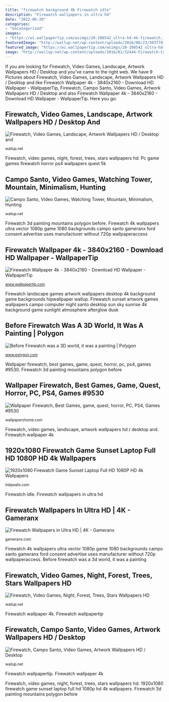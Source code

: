 ```yaml
---
title: "firewatch background 4k Firewatch idle"
description: "Firewatch wallpapers in ultra hd"
date: "2022-06-20"
categories:
- "Uncategorized"
images:
- "https://wi.wallpapertip.com/wsimgs/20-200542_ultra-hd-4k-firewatch.jpg"
featuredImage: "http://wallup.net/wp-content/uploads/2016/06/23/393778-Firewatch-video_games-landscape-artwork.jpg"
featured_image: "https://wi.wallpapertip.com/wsimgs/20-200542_ultra-hd-4k-firewatch.jpg"
image: "http://wallup.net/wp-content/uploads/2016/01/32444-Firewatch-Campo_Santo-video_games-artwork.jpg"
---
```


If you are looking for Firewatch, Video Games, Landscape, Artwork Wallpapers HD / Desktop and you've came to the right web. We have 9 Pictures about Firewatch, Video Games, Landscape, Artwork Wallpapers HD / Desktop and like Firewatch Wallpaper 4k - 3840x2160 - Download HD Wallpaper - WallpaperTip, Firewatch, Campo Santo, Video Games, Artwork Wallpapers HD / Desktop and also Firewatch Wallpaper 4k - 3840x2160 - Download HD Wallpaper - WallpaperTip. Here you go:

## Firewatch, Video Games, Landscape, Artwork Wallpapers HD / Desktop And

![Firewatch, Video Games, Landscape, Artwork Wallpapers HD / Desktop and](http://wallup.net/wp-content/uploads/2016/06/23/393778-Firewatch-video_games-landscape-artwork.jpg "Firewatch wallpapertip")

<small>wallup.net</small>

Firewatch, video games, night, forest, trees, stars wallpapers hd. Pc game games firewatch horror ps4 wallpapers quest 5k

## Campo Santo, Video Games, Watching Tower, Mountain, Minimalism, Hunting

![Campo Santo, Video Games, Watching Tower, Mountain, Minimalism, Hunting](https://wallup.net/wp-content/uploads/2016/01/3590-Campo_Santo-video_games-Watching_tower-mountain-minimalism-Hunting_Platform-Idle_Thumbs-Firewatch.jpg "Firewatch 3d painting mountains polygon before")

<small>wallup.net</small>

Firewatch 3d painting mountains polygon before. Firewatch 4k wallpapers ultra vector 1080p game 1080 backgrounds campo santo gameranx ford consent advertise uses manufacturer without 720p wallpaperaccess

## Firewatch Wallpaper 4k - 3840x2160 - Download HD Wallpaper - WallpaperTip

![Firewatch Wallpaper 4k - 3840x2160 - Download HD Wallpaper - WallpaperTip](https://wi.wallpapertip.com/wsimgs/20-200542_ultra-hd-4k-firewatch.jpg "Game firewatch sunset 1080p laptop 4k wallpapers backgrounds")

<small>www.wallpapertip.com</small>

Firewatch landscape games artwork wallpapers desktop 4k background game backgrounds hipwallpaper wallup. Firewatch sunset artwork games wallpapers campo computer night santo desktop sun sky sunrise 4k background game sunlight atmosphere afterglow dusk

## Before Firewatch Was A 3D World, It Was A Painting | Polygon

![Before Firewatch was a 3D world, it was a painting | Polygon](https://cdn1.vox-cdn.com/uploads/chorus_asset/file/3493418/firewatch_150305_04.0.png "Firewatch wallpapers in ultra hd")

<small>www.polygon.com</small>

Wallpaper firewatch, best games, game, quest, horror, pc, ps4, games #9530. Firewatch 3d painting mountains polygon before

## Wallpaper Firewatch, Best Games, Game, Quest, Horror, PC, PS4, Games #9530

![Wallpaper Firewatch, Best Games, game, quest, horror, PC, PS4, Games #9530](https://wallpapershome.com/images/wallpapers/firewatch-5120x2880-best-games-game-quest-horror-pc-ps4-9530.jpg "Firewatch wallpapers in ultra hd")

<small>wallpapershome.com</small>

Firewatch, video games, landscape, artwork wallpapers hd / desktop and. Firewatch wallpaper 4k

## 1920x1080 Firewatch Game Sunset Laptop Full HD 1080P HD 4k Wallpapers

![1920x1080 Firewatch Game Sunset Laptop Full HD 1080P HD 4k Wallpapers](http://hdqwalls.com/download/1/firewatch-game-sunset-wallpaper-1920x1080.jpg "Firewatch forest night fire wallpapers tower stars trees lookout desktop games background backgrounds game wallup screen paisagens artigo")

<small>hdqwalls.com</small>

Firewatch idle. Firewatch wallpapers in ultra hd

## Firewatch Wallpapers In Ultra HD | 4K - Gameranx

![Firewatch Wallpapers in Ultra HD | 4K - Gameranx](https://gameranx.com/wp-content/uploads/2016/03/Firewatch-1080-Wallpaper-1.jpg "Wallpaper firewatch, best games, game, quest, horror, pc, ps4, games #9530")

<small>gameranx.com</small>

Firewatch 4k wallpapers ultra vector 1080p game 1080 backgrounds campo santo gameranx ford consent advertise uses manufacturer without 720p wallpaperaccess. Before firewatch was a 3d world, it was a painting

## Firewatch, Video Games, Night, Forest, Trees, Stars Wallpapers HD

![Firewatch, Video Games, Night, Forest, Trees, Stars Wallpapers HD](https://wallup.net/wp-content/uploads/2016/01/156404-Firewatch-video_games-night-forest-trees-stars.jpg "Pc game games firewatch horror ps4 wallpapers quest 5k")

<small>wallup.net</small>

Firewatch wallpaper 4k. Firewatch wallpapertip

## Firewatch, Campo Santo, Video Games, Artwork Wallpapers HD / Desktop

![Firewatch, Campo Santo, Video Games, Artwork Wallpapers HD / Desktop](http://wallup.net/wp-content/uploads/2016/01/32444-Firewatch-Campo_Santo-video_games-artwork.jpg "Game firewatch sunset 1080p laptop 4k wallpapers backgrounds")

<small>wallup.net</small>

Firewatch wallpapertip. Firewatch wallpaper 4k

Firewatch, video games, night, forest, trees, stars wallpapers hd. 1920x1080 firewatch game sunset laptop full hd 1080p hd 4k wallpapers. Firewatch 3d painting mountains polygon before
